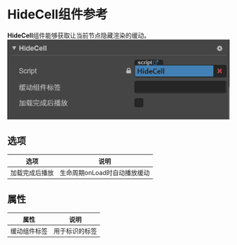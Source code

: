 # HideCell组件参考

**HideCell**组件能够获取让当前节点隐藏渲染的缓动。
![image-20201108125529806](https://raw.githubusercontent.com/chichinohaha/Tweener/gh-pages/docs/Sources/hide.png)

## 选项

| 选项           | 说明                         |
| -------------- | ---------------------------- |
| 加载完成后播放 | 生命周期onLoad时自动播放缓动 |

## 属性

| 属性         | 说明           |
| ------------ | -------------- |
| 缓动组件标签 | 用于标识的标签 |

